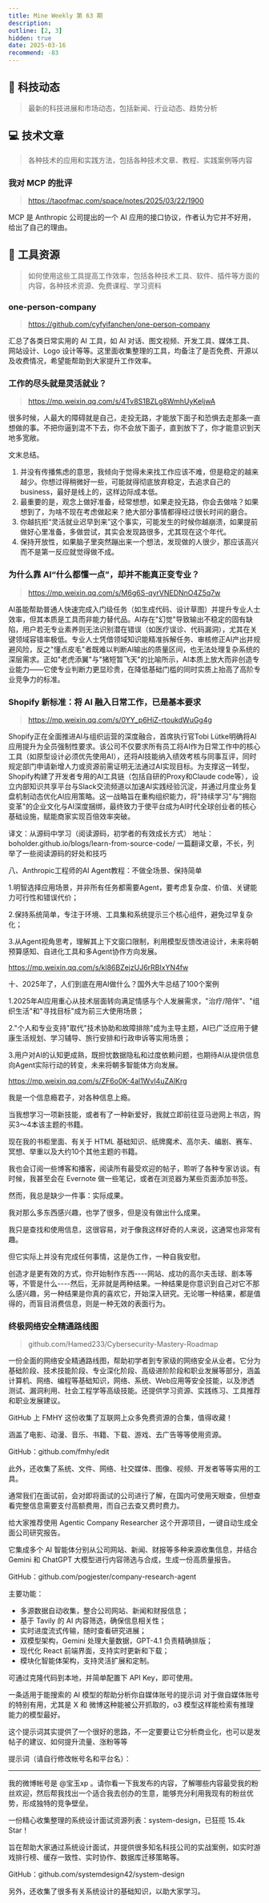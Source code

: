 ```yaml
---
title: Mine Weekly 第 63 期
description:
outline: [2, 3]
hidden: true
date: 2025-03-16
recommend: -83
---
```



## 🚀 科技动态

> 最新的科技进展和市场动态，包括新闻、行业动态、趋势分析

## 💻 技术文章

> 各种技术的应用和实践方法，包括各种技术文章、教程、实践案例等内容

### 我对 MCP 的批评
> https://taoofmac.com/space/notes/2025/03/22/1900

MCP 是 Anthropic 公司提出的一个 AI 应用的接口协议，作者认为它并不好用，给出了自己的理由。

## 🔧 工具资源

> 如何使用这些工具提高工作效率，包括各种技术工具、软件、插件等方面的内容，各种技术资源、免费课程、学习资料

### one-person-company
> https://github.com/cyfyifanchen/one-person-company

汇总了各类日常实用的 AI 工具，如 AI 对话、图文视频、开发工具、媒体工具、网站设计、Logo 设计等等。这里面收集整理的工具，均备注了是否免费、开源以及收费情况，希望能帮助到大家提升工作效率。

### 工作的尽头就是灵活就业？
> https://mp.weixin.qq.com/s/4Tv8S1BZLg8WmhUyKeljwA

很多时候，人最大的障碍就是自己，走投无路，才能放下面子和恐惧去走那条一直想做的事。不把你逼到混不下去，你不会放下面子，直到放下了，你才能意识到天地多宽敞。

文末总结。
1. 并没有传播焦虑的意思，我倾向于觉得未来找工作应该不难，但是稳定的越来越少。你想过得稍微好一些，可能就得彻底放弃稳定，去追求自己的business，最好是线上的，这样边际成本低。
2. 最重要的是，观念上做好准备，经常想想，如果走投无路，你会去做啥？如果想到了，为啥不现在考虑做起来？绝大部分事情都得经过很长时间的磨合。
3. 你越抗拒“灵活就业迟早到来”这个事实，可能发生的时候你越崩溃，如果提前做好心里准备，多做尝试，其实会发现路很多，尤其现在这个年代。
4. 保持开放性，如果脑子里突然蹦出来一个想法，发现做的人很少，那应该高兴而不是第一反应就觉得做不成。

### 为什么靠 AI“什么都懂一点”，却并不能真正变专业？
> https://mp.weixin.qq.com/s/M6g6S-qyrVNEDNnO4Z5q7w

AI虽能帮助普通人快速完成入门级任务（如生成代码、设计草图）并提升专业人士效率，但其本质是工具而非能力替代品。AI存在"幻觉"导致输出不稳定的固有缺陷，用户若无专业素养则无法识别潜在错误（如医疗误诊、代码漏洞），尤其在关键领域容错率极低。专业人士凭借领域知识能精准拆解任务、审核修正AI产出并规避风险，反之"懂点皮毛"者既难以判断AI输出的质量区间，也无法处理复杂系统的深层需求。正如"老虎添翼"与"猪短暂飞天"的比喻所示，AI本质上放大而非创造专业能力——它使专业判断力更显珍贵，在降低基础门槛的同时实质上抬高了高阶专业竞争力的标准。

### Shopify 新标准：将 AI 融入日常工作，已是基本要求
> https://mp.weixin.qq.com/s/0YY_p6HiZ-rtoukdWuGg4g

Shopify正在全面推进AI与组织运营的深度融合，首席执行官Tobi Lütke明确将AI应用提升为全员强制性要求。该公司不仅要求所有员工将AI作为日常工作中的核心工具（如原型设计必须优先使用AI），还将AI技能纳入绩效考核与同事互评，同时规定部门申请新增人力或资源前需证明无法通过AI实现目标。为支撑这一转型，Shopify构建了开发者专用的AI工具链（包括自研的Proxy和Claude code等），设立内部知识共享平台与Slack交流频道以加速AI实践经验沉淀，并通过月度业务复盘机制动态优化AI应用策略。这一战略旨在重构组织能力，将"持续学习"与"拥抱变革"的企业文化与AI深度捆绑，最终致力于使平台成为AI时代全球创业者的核心基础设施，赋能商家实现百倍效率突破。

译文：从源码中学习（阅读源码，初学者的有效成长方式）
地址：boholder.github.io/blogs/learn-from-source-code/
一篇翻译文章，不长，列举了一些阅读源码的好处和技巧 ​​​

八、Anthropic工程师的AI Agent教程：不做全场景、保持简单

1.明智选择应用场景，并非所有任务都需要Agent，要考虑复杂度、价值、关键能力可行性和错误代价；

2.保持系统简单，专注于环境、工具集和系统提示三个核心组件，避免过早复杂化；

3.从Agent视角思考，理解其上下文窗口限制，利用模型反馈改进设计，未来将朝预算感知、自进化工具和多Agent协作方向发展。

https://mp.weixin.qq.com/s/kl86BZejzUJ6rRBIxYN4fw 

十、2025年了，人们到底在用AI做什么？国外大牛总结了100个案例

1.2025年AI应用重心从技术层面转向满足情感与个人发展需求，"治疗/陪伴"、"组织生活"和"寻找目标"成为前三大使用场景；

2."个人和专业支持"取代"技术协助和故障排除"成为主导主题，AI已广泛应用于健康生活规划、学习辅导、旅行安排和行政申诉等实用场景；

3.用户对AI的认知更成熟，既担忧数据隐私和过度依赖问题，也期待AI从提供信息向Agent实际行动的转变，未来将朝多智能体方向发展。

https://mp.weixin.qq.com/s/ZF6o0K-4al1WvI4uZAlKrg 

我是一个信息瘾君子，对各种信息上瘾。

当我想学习一项新技能，或者有了一种新爱好，我就立即前往亚马逊网上书店，购买3～4本该主题的书籍。

现在我的书柜里面、有关于 HTML 基础知识、纸牌魔术、高尔夫、编剧、赛车、冥想、举重以及大约10个其他主题的书籍。

我也会订阅一些博客和播客，阅读所有最受欢迎的帖子，聆听了各种专家访谈。有时候，我甚至会在 Evernote 做一些笔记，或者在浏览器为某些页面添加书签。

然而，我总是缺少一件事：实际成果。

我对那么多东西感兴趣，也学了很多，但是没有做出什么成果。

我只是查找和使用信息，这很容易，对于像我这样好奇的人来说，这通常也非常有趣。

但它实际上并没有完成任何事情，这是伪工作，一种自我安慰。

创造才是更有效的方式，你开始制作东西----网站、成功的高尔夫击球、剧本等等，不管是什么----然后，无非就是两种结果。一种结果是你意识到自己对它不那么感兴趣，另一种结果是你真的喜欢它，开始深入研究。无论哪一种结果，都是值得的，而盲目消费信息，则是一种无效的表面行为。



### 终极网络安全精通路线图
> github.com/Hamed233/Cybersecurity-Mastery-Roadmap

一份全面的网络安全精通路线图，帮助初学者到专家级的网络安全从业者。它分为基础阶段、技术技能阶段、专业深化阶段、高级进阶阶段和职业发展等部分，涵盖计算机、网络、编程等基础知识，网络、系统、Web应用等安全技能，以及渗透测试、漏洞利用、社会工程学等高级技能。还提供学习资源、实践练习、工具推荐和职业发展建议。




GitHub 上 FMHY 这份收集了互联网上众多免费资源的合集，值得收藏！

涵盖了电影、动漫、音乐、书籍、下载、游戏、去广告等等使用资源。

GitHub：github.com/fmhy/edit

此外，还收集了系统、文件、网络、社交媒体、图像、视频、开发者等等实用的工具。



通常我们在面试前，会对即将面试的公司进行了解，在国内可使用天眼查，但想查看完整信息需要支付高额费用，而自己去查又费时费力。

给大家推荐使用 Agentic Company Researcher 这个开源项目，一键自动生成全面公司研究报告。

它集成多个 AI 智能体分别从公司网站、新闻、财报等多种来源收集信息，并结合 Gemini 和 ChatGPT 大模型进行内容筛选与合成，生成一份高质量报告。

GitHub：github.com/pogjester/company-research-agent

主要功能：

- 多源数据自动收集，整合公司网站、新闻和财报信息；
- 基于 Tavily 的 AI 内容筛选，确保信息相关性；
- 实时进度流式传输，随时查看研究进展；
- 双模型架构，Gemini 处理大量数据，GPT-4.1 负责精确排版；
- 现代化 React 前端界面，支持实时更新和下载；
- 模块化智能体架构，支持灵活扩展和定制。

可通过克隆代码到本地，并简单配置下 API Key，即可使用。




一条适用于能搜索的 AI 模型的帮助分析你自媒体账号的提示词
对于做自媒体账号的特别有用，尤其是 X 和 微博这种能被公开抓取的，o3 模型这样能检索有推理能力的模型最好。

这个提示词其实提供了一个很好的思路，不一定要要让它分析商业化，也可以是发帖子的建议、如何提升流量、涨粉等等

提示词（请自行修改帐号名和平台名）：
****
我的微博帐号是 @宝玉xp 。请你看一下我发布的内容，了解哪些内容最受我的粉丝欢迎，然后帮我找出一个适合我去创办的生意，能够充分利用我现有的粉丝优势，形成独特的竞争壁垒。


一份精心收集整理的系统设计面试资源列表：system-design，已狂揽 15.4k Star！

旨在帮助大家通过系统设计面试，并提供很多知名科技公司的实战案例，如实时游戏排行榜、缓存一致性、实时协作、数据库迁移策略等。

GitHub：github.com/systemdesign42/system-design

另外，还收集了很多有关系统设计的基础知识，以助大家学习。